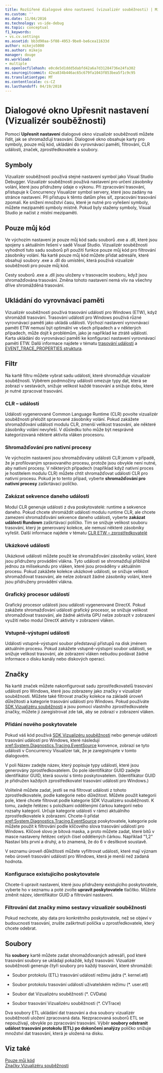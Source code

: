 ```yaml
---
title: Rozšířené dialogové okno nastavení (vizualizér souběžnosti) | Microsoft Docs
ms.custom: ''
ms.date: 11/04/2016
ms.technology: vs-ide-debug
ms.topic: conceptual
f1_keywords:
- vs.cv.settings
ms.assetid: bb3d90aa-5f08-4953-9be0-be6cea11633d
author: mikejo5000
ms.author: mikejo
manager: douge
ms.workload:
- multiple
ms.openlocfilehash: e0cde5d1ddd5dabfd42a6a7d31284736e24fa302
ms.sourcegitcommit: 42ea834b446ac65c679fa1043f853bea5f1c9c95
ms.translationtype: MT
ms.contentlocale: cs-CZ
ms.lasthandoff: 04/19/2018
---
```

# <a name="advanced-settings-dialog-box-concurrency-visualizer"></a>Dialogové okno Upřesnit nastavení (Vizualizér souběžnosti)
Pomocí **Upřesnit nastavení** dialogové okno vizualizér souběžnosti můžete řídit, jak se shromažďují trasování.  Dialogové okno obsahuje karty pro symboly, pouze můj kód, ukládání do vyrovnávací paměti, filtrování, CLR události, značek, zprostředkovatele a soubory.  
  
## <a name="symbols"></a>Symboly  
 Vizualizér souběžnosti používá stejné nastavení symbol jako Visual Studio Debugger. Vizualizér souběžnosti používá nastavení pro určení zásobníky volání, které jsou přidruženy údaje o výkonu.  Při zpracování trasování, přistupuje k Concurrency Visualizer symbol servery, které jsou zadány na stránce nastavení.  Při přístupu k těmto datům přes síť, zpracování trasování zpomalí.  Ke snížení množství času, které je nutné pro vyřešení symboly, můžete mezipaměti symboly místně. Pokud byly staženy symboly, Visual Studio je načíst z místní mezipaměti.  
  
## <a name="just-my-code"></a>Pouze můj kód  
 Ve výchozím nastavení je pouze můj kód sadu souborů .exe a .dll, které jsou spojeny s aktuálním řešení v sadě Visual Studio. Vizualizér souběžnosti vyhodnotí tuto sadu souborů při použití funkce pouze můj kód pro filtrování zásobníky volání. Na kartě pouze můj kód můžete přidat adresáře, které obsahují soubory .exe a .dll do umístění, která používá vizualizér souběžnosti pro pouze můj kód.  
  
 Cesty souborů .exe a .dll jsou uloženy v trasovacím souboru, když jsou shromažďována trasování.  Změna tohoto nastavení nemá vliv na všechny dříve shromážděná trasování.  
  
## <a name="buffering"></a>Ukládání do vyrovnávací paměti  
 Vizualizér souběžnosti používá trasování událostí pro Windows (ETW), když shromáždí trasování.  Trasování událostí pro Windows používá různé vyrovnávací paměti jako ukládá události.  Výchozí nastavení vyrovnávací paměti ETW nemusí být optimální ve všech případech a v některých případech, může dojít k problémům, jako je například ke ztrátě událostí.  Karta ukládání do vyrovnávací paměti ke konfiguraci nastavení vyrovnávací paměti ETW. Další informace najdete v tématu [trasování událostí](http://go.microsoft.com/fwlink/?LinkId=234579) a [EVENT_TRACE_PROPERTIES struktura](http://go.microsoft.com/fwlink/?LinkId=234580).  
  
## <a name="filter"></a>Filtr  
 Na kartě filtru můžete vybrat sadu událostí, které shromažďuje vizualizér souběžnosti. Výběrem podmnožiny události omezuje typy dat, která se zobrazí v sestavách, snižuje velikost každé trasování a snižuje dobu, které je nutné zpracovat trasování.  
  
### <a name="clr-events"></a>CLR – události  
 Události vygenerované Common Language Runtime (CLR) povolte vizualizér souběžnosti přeložit spravované zásobníky volání.  Pokud zakážete shromažďování událostí modulu CLR, zmenší velikost trasování, ale některé zásobníky volání nevyřeší.  V důsledku toho může být nesprávně kategorizovaná některé aktivita vláken procesoru.  
  
### <a name="collect-for-native-processes"></a>Shromažďování pro nativní procesy  
 Ve výchozím nastavení jsou shromažďovány události CLR jenom v případě, že je profilovaným spravovaného procesu, protože jsou obvykle není nutné, aby nativní procesy.  V některých případech (například když nativní proces je hostitelem modulu CLR) můžete chtít shromažďovat události CLR pro nativní procesu.  Pokud je to tento případ, vyberte **shromažďování pro nativní procesy** zaškrtávací políčko.  
  
### <a name="disable-rundown-events"></a>Zakázat sekvence daneho události  
 Modul CLR generuje události z dva poskytovatelé: runtime a sekvence daneho.  Pokud chcete shromáždit události modulu runtime CLR, ale chcete zamezení shromažďování sekvence daneho události, vyberte **zakázat události Rundown** zaškrtávací políčko.  Tím se snižuje velikost souboru trasování, který je generovaný kolekce, ale nemusí některé zásobníky vyřešit. Další informace najdete v tématu [CLR ETW – zprostředkovatelé](/dotnet/framework/performance/clr-etw-providers)  
  
### <a name="sample-events"></a>Ukázkové události  
 Ukázkové události můžete použít ke shromažďování zásobníky volání, které jsou přidruženy provádění vlákna. Tyto události se shromažďují přibližně jednou za milisekundu pro vláken, které jsou prováděny v aktuálním procesu. Pokud zakážete kolekce ukázkové události, se snižuje velikost shromažďovat trasování, ale nelze zobrazit žádné zásobníky volání, které jsou přidruženy provádění vlákna.  
  
### <a name="gpu-events"></a>Grafický procesor událostí  
 Grafický procesor události jsou události vygenerované DirectX. Pokud zakážete shromažďování událostí grafický procesor, se snižuje velikost shromažďovat trasování, ale žádné aktivita GPU nelze zobrazit v zobrazení využití nebo modul DirectX aktivity v zobrazení vláken.  
  
### <a name="file-io-events"></a>Vstupně-výstupní události  
 Události vstupně-výstupní soubor představují přístupů na disk jménem aktuálním procesu.  Pokud zakážete vstupně-výstupní soubor události, se snižuje velikost trasování, ale zobrazení vláken nebudou podávat žádné informace o disku kanály nebo diskových operací.  
  
## <a name="markers"></a>Značky  
 Na kartě značek můžete nakonfigurovat sadu zprostředkovatelů trasování událostí pro Windows, které jsou zobrazeny jako značky v vizualizér souběžnosti.  Můžete také filtrovat značky kolekce na základě úroveň důležitosti a kategorie trasování událostí pro Windows.  Pokud používáte [SDK Vizualizéru souběžnosti](../profiling/concurrency-visualizer-sdk.md) a jsou pomocí vlastního zprostředkovatele značky, můžete ji zaregistrovat zde tak, aby se zobrazí v zobrazení vláken.  
  
### <a name="adding-a-new-provider"></a>Přidání nového poskytovatele  
 Pokud váš kód používá [SDK Vizualizéru souběžnosti](../profiling/concurrency-visualizer-sdk.md) nebo generuje události trasování událostí pro Windows, které následují <xref:System.Diagnostics.Tracing.EventSource> konvence, zobrazí se tyto události v Concurrency Visualizer tak, že je zaregistrujete v tomto dialogovém.  
  
 V poli Název zadejte název, který popisuje typy událostí, které jsou generovány zprostředkovatelem.  Do pole identifikátor GUID zadejte identifikátor GUID, která souvisí s tímto poskytovatelem. (Identifikátor GUID je přidružen každých zprostředkovatel trasování událostí pro Windows.)  
  
 Volitelně můžete zadat, jestli se má filtrovat události z tohoto zprostředkovatele, podle kategorie nebo důležitost.  Můžete použít kategorii pole, které chcete filtrovat podle kategorie SDK Vizualizéru souběžnosti.  K tomu, zadejte řetězec s položkami oddělenými čárkou kategorií nebo rozsahy kategorií.  Určuje kategorie události v rámci aktuálního zprostředkovatele k zobrazení.  Chcete-li přidat <xref:System.Diagnostics.Tracing.EventSource> poskytovatele, kategorie pole můžete použít k filtrování podle klíčového slova trasování událostí pro Windows.  Klíčové slovo je bitová maska, a proto můžete zadat, které bitů v masce nastaveny řetězec celých čísel oddělených čárkou. Například "1,2" Nastaví bits první a druhý, a to znamená, že do 6 v desítkové soustavě.  
  
 V seznamu úroveň důležitosti můžete vyfiltrovat události, které mají význam nebo úroveň trasování událostí pro Windows, která je menší než zadaná hodnota.  
  
### <a name="configuring-an-existing-provider"></a>Konfigurace existujícího poskytovatele  
 Chcete-li upravit nastavení, které jsou přidruženy existujícího poskytovatele, vyberte ho v seznamu a poté zvolte **upravit poskytovatele** tlačítko.  Můžete změnit název, identifikátor GUID a filtrování nastavení.  
  
### <a name="filter-marker-data-out-of-concurrency-visualizer-reports"></a>Filtrování dat značky mimo sestavy vizualizér souběžnosti  
 Pokud nechcete, aby data pro konkrétního poskytovatele, než se objeví v budoucnosti trasování, zrušte zaškrtnutí políčka u zprostředkovatele, který chcete odebrat.  
  
## <a name="files"></a>Soubory  
 Na **soubory** kartě můžete zadat shromažďovaných adresáři, pod které trasování soubory se ukládají pokaždé, když trasování.  Vizualizér souběžnosti generuje čtyři soubory pro každý trasování, které shromáždí:  
  
-   Soubor protokolu (ETL) trasování událostí režimu jádra (*. kernel.etl)  
  
-   Soubor protokolu trasování událostí uživatelském režimu (*. user.etl)  
  
-   Soubor dat Vizualizéru souběžnosti (*. CVData)  
  
-   Soubor trasování Vizualizéru souběžnosti (*. CVTrace)  
  
 Dva soubory ETL ukládání dat trasování a dva soubory vizualizér souběžnosti uložení zpracovaná data.  Nezpracovaná souborů ETL se nepoužívají, obvykle po zpracování trasování.  Výběr **soubory odstranit událost trasování protokolu (ETL) po dokončení analýzy** políčko snižuje množství dat trasování, která je uložená na disku.  
  
## <a name="see-also"></a>Viz také  
 [Pouze můj kód](../profiling/just-my-code-threads-view.md)   
 [Značky Vizualizéru souběžnosti](../profiling/concurrency-visualizer-markers.md)